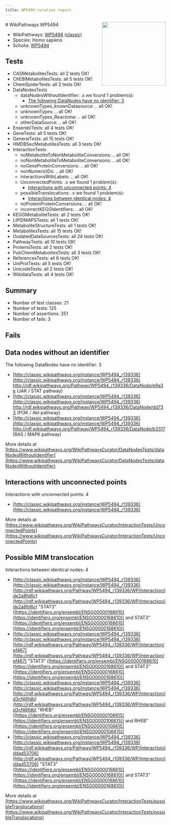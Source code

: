 ```yaml
---
title: WP5494 curation report
---
```


<img style="float: right; width: 200px" src="https://upload.wikimedia.org/wikipedia/commons/thumb/8/83/Wplogo_with_text_500.png/640px-Wplogo_with_text_500.png" />
# WikiPathways WP5494

* WikiPathways: [WP5494](https://wikipathways.org/pathways/WP5494) ([classic](https://classic.wikipathways.org/instance/WP5494))
* Species: Homo sapiens
* Scholia: [WP5494](https://scholia.toolforge.org/wikipathways/WP5494)
## Tests
* CASMetabolitesTests: all 2 tests OK!
* ChEBIMetabolitesTests: all 5 tests OK!
* ChemSpiderTests: all 2 tests OK!
* DataNodesTests
    * dataNodesWithoutIdentifier: .x we found 1 problem(s):
        * [The following DataNodes have no identifier: 3](#d2d32fa2)
    * unknownTypes_knownDatasource: .. all OK!
    * unknownTypes: .. all OK!
    * unknownTypes_Reactome: .. all OK!
    * otherDataSource: .. all OK!
* EnsemblTests: all 4 tests OK!
* GeneTests: all 5 tests OK!
* GeneralTests: all 15 tests OK!
* HMDBSecMetabolitesTests: all 3 tests OK!
* InteractionTests
    * noMetaboliteToNonMetaboliteConversions: .. all OK!
    * noNonMetaboliteToMetaboliteConversions: .. all OK!
    * noGeneProteinConversions: .. all OK!
    * nonNumericIDs: .. all OK!
    * interactionsWithLabels: .. all OK!
    * UnconnectedPoints: .x we found 1 problem(s):
        * [Interactions with unconnected points: 4](#35a61adc)
    * possibleTranslocations: .x we found 1 problem(s):
        * [Interactions between identical nodes: 4](#1c118209)
    * noProteinProteinConversions: .. all OK!
    * incorrectKEGGIdentifiers: .. all OK!
* KEGGMetaboliteTests: all 2 tests OK!
* LIPIDMAPSTests: all 1 tests OK!
* MetaboliteStructureTests: all 1 tests OK!
* MetabolitesTests: all 15 tests OK!
* OudatedDataSourcesTests: all 24 tests OK!
* PathwayTests: all 10 tests OK!
* ProteinsTests: all 2 tests OK!
* PubChemMetabolitesTests: all 3 tests OK!
* ReferencesTests: all 6 tests OK!
* UniProtTests: all 5 tests OK!
* UnicodeTests: all 2 tests OK!
* WikidataTests: all 4 tests OK!


## Summary

* Number of test classes: 21
* Number of tests: 125
* Number of assertions: 251
* Number of fails: 3

## Fails

<a name="d2d32fa2" />

## Data nodes without an identifier

The following DataNodes have no identifier: 3

* [http://classic.wikipathways.org/instance/WP5494_r139336](http://classic.wikipathways.org/instance/WP5494_r139336) http://rdf.wikipathways.org/Pathway/WP5494_r139336/DataNode/e9a3e (JAK / STAT pathway)
* [http://classic.wikipathways.org/instance/WP5494_r139336](http://classic.wikipathways.org/instance/WP5494_r139336) http://rdf.wikipathways.org/Pathway/WP5494_r139336/DataNode/dd733 (PI3K / Akt pathway)
* [http://classic.wikipathways.org/instance/WP5494_r139336](http://classic.wikipathways.org/instance/WP5494_r139336) http://rdf.wikipathways.org/Pathway/WP5494_r139336/DataNode/b3317 (RAS / MAPK pathway)


More details at [https://www.wikipathways.org/WikiPathwaysCurator/DataNodesTests/dataNodesWithoutIdentifier](https://www.wikipathways.org/WikiPathwaysCurator/DataNodesTests/dataNodesWithoutIdentifier)

<a name="35a61adc" />

## Interactions with unconnected points

Interactions with unconnected points: 4

* [http://classic.wikipathways.org/instance/WP5494_r139336](http://classic.wikipathways.org/instance/WP5494_r139336)


More details at [https://www.wikipathways.org/WikiPathwaysCurator/InteractionTests/UnconnectedPoints](https://www.wikipathways.org/WikiPathwaysCurator/InteractionTests/UnconnectedPoints)

<a name="1c118209" />

## Possible MIM translocation

Interactions between identical nodes: 4

* [http://classic.wikipathways.org/instance/WP5494_r139336](http://classic.wikipathways.org/instance/WP5494_r139336) [http://rdf.wikipathways.org/Pathway/WP5494_r139336/WP/Interaction/ide2a8fd6c](http://rdf.wikipathways.org/Pathway/WP5494_r139336/WP/Interaction/ide2a8fd6c) "STAT3" ([https://identifiers.org/ensembl/ENSG00000168610](https://identifiers.org/ensembl/ENSG00000168610)) and 
STAT3" ([https://identifiers.org/ensembl/ENSG00000168610](https://identifiers.org/ensembl/ENSG00000168610))
* [http://classic.wikipathways.org/instance/WP5494_r139336](http://classic.wikipathways.org/instance/WP5494_r139336) [http://rdf.wikipathways.org/Pathway/WP5494_r139336/WP/Interaction/ef467](http://rdf.wikipathways.org/Pathway/WP5494_r139336/WP/Interaction/ef467) "STAT3" ([https://identifiers.org/ensembl/ENSG00000168610](https://identifiers.org/ensembl/ENSG00000168610)) and 
STAT3" ([https://identifiers.org/ensembl/ENSG00000168610](https://identifiers.org/ensembl/ENSG00000168610))
* [http://classic.wikipathways.org/instance/WP5494_r139336](http://classic.wikipathways.org/instance/WP5494_r139336) [http://rdf.wikipathways.org/Pathway/WP5494_r139336/WP/Interaction/id3cf46fdb](http://rdf.wikipathways.org/Pathway/WP5494_r139336/WP/Interaction/id3cf46fdb) "RHEB" ([https://identifiers.org/ensembl/ENSG00000106615](https://identifiers.org/ensembl/ENSG00000106615)) and 
RHEB" ([https://identifiers.org/ensembl/ENSG00000106615](https://identifiers.org/ensembl/ENSG00000106615))
* [http://classic.wikipathways.org/instance/WP5494_r139336](http://classic.wikipathways.org/instance/WP5494_r139336) [http://rdf.wikipathways.org/Pathway/WP5494_r139336/WP/Interaction/iddad53706](http://rdf.wikipathways.org/Pathway/WP5494_r139336/WP/Interaction/iddad53706) "STAT3" ([https://identifiers.org/ensembl/ENSG00000168610](https://identifiers.org/ensembl/ENSG00000168610)) and 
STAT3" ([https://identifiers.org/ensembl/ENSG00000168610](https://identifiers.org/ensembl/ENSG00000168610))


More details at [https://www.wikipathways.org/WikiPathwaysCurator/InteractionTests/possibleTranslocations](https://www.wikipathways.org/WikiPathwaysCurator/InteractionTests/possibleTranslocations)

